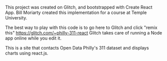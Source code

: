 This project was created on Glitch, and bootstrapped with Create React App.
Bill Moriarty created this implementation for a course at Temple University.

The best way to play with this code is to go here to Glitch and click "remix this" https://glitch.com/~philly-311-react
Glitch takes care of running a Node app online while you edit it.

This is a site that contacts Open Data Philly's 311 dataset and displays charts using react.js.
